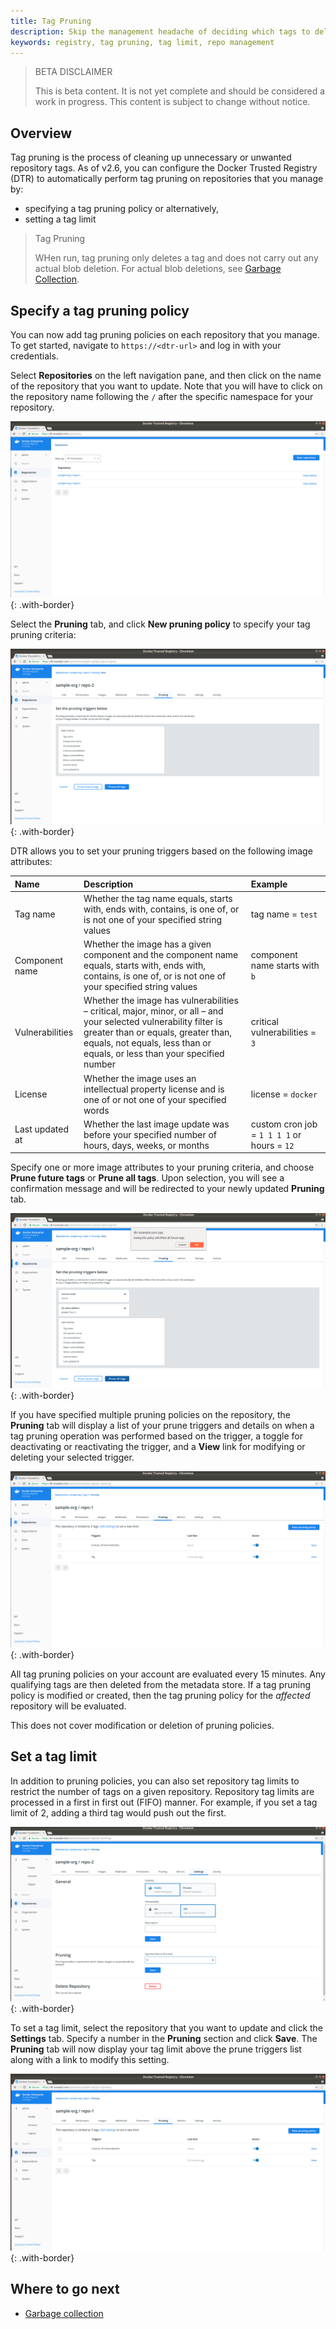 ```yaml
---
title: Tag Pruning
description: Skip the management headache of deciding which tags to delete or preserve by configuring a tag pruning policy or enforcing a tag limit per repository in the Docker Trusted Registry
keywords: registry, tag pruning, tag limit, repo management
---
```


> BETA DISCLAIMER
>
> This is beta content. It is not yet complete and should be considered a work in progress. This content is subject to change without notice.

## Overview

Tag pruning is the process of cleaning up unnecessary or unwanted repository tags. As of v2.6, you can configure the Docker Trusted Registry (DTR) to automatically perform tag pruning on repositories that you manage by:

* specifying a tag pruning policy or alternatively,
* setting a tag limit 

> Tag Pruning
>
> WHen run, tag pruning only deletes a tag and does not carry out any actual blob deletion. For actual blob deletions, see [Garbage Collection](../../admin/configure/garbage-collection.md).

## Specify a tag pruning policy

You can now add tag pruning policies on each repository that you manage. To get started, navigate to `https://<dtr-url>` and log in with your credentials.
 
Select **Repositories** on the left navigation pane, and then click on the name of the repository
that you want to update. Note that you will have to click on the repository name following
the `/` after the specific namespace for your repository.

![tag pruning](../../images/tag-pruning-0.png){: .with-border}

Select the **Pruning** tab, and click **New pruning policy** to specify your tag pruning criteria:

![](../../images/tag-pruning-1.png){: .with-border}


DTR allows you to set your pruning triggers based on the following image attributes:

| Name            | Description                                        | Example           |
|:----------------|:---------------------------------------------------| :----------------|
| Tag name        | Whether the tag name equals, starts with, ends with, contains, is one of, or is not one of your specified string values | tag name = `test`|
| Component name  | Whether the image has a given component and the component name equals, starts with, ends with, contains, is one of, or is not one of your specified string values | component name starts with `b` |
| Vulnerabilities | Whether the image has vulnerabilities &ndash; critical, major, minor, or all &ndash; and your selected vulnerability filter is greater than or equals, greater than, equals, not equals, less than or equals, or less than your specified number | critical vulnerabilities = `3` |
| License         | Whether the image uses an intellectual property license and is one of or not one of your specified words | license = `docker` | 
| Last updated at | Whether the last image update was before your specified number of hours, days, weeks, or months |  custom cron job = `1 1 1 1` or hours = `12` |

Specify one or more image attributes to your pruning criteria, and choose **Prune future tags** or **Prune all tags**. Upon selection, you will see a confirmation message and will be redirected to your newly updated **Pruning** tab. 

![](../../images/tag-pruning-2.png){: .with-border}


If you have specified multiple pruning policies on the repository, the **Pruning** tab will display a list of your prune triggers and details on when a tag pruning operation was performed based on the trigger, a toggle for deactivating or reactivating the trigger, and a **View** link for modifying or deleting your selected trigger.

![](../../images/tag-pruning-3.png){: .with-border}

All tag pruning policies on your account are evaluated every 15 minutes. Any qualifying tags are then deleted from the metadata store. If a tag pruning policy is modified or created, then the tag pruning policy for the *affected* repository will be evaluated.

This does not cover modification or deletion of pruning policies.

## Set a tag limit

In addition to pruning policies, you can also set repository tag limits to restrict the number of tags on a given repository. Repository tag limits are processed in a first in first out (FIFO) manner. For example, if you set a tag limit of 2, adding a third tag would push out the first.

![](../../images/tag-pruning-4.png){: .with-border}

To set a tag limit, select the repository that you want to update and click the **Settings** tab. Specify a number in the **Pruning** section and click **Save**. The **Pruning** tab will now display your tag limit above the prune triggers list along with a link to modify this setting.


![](../../images/tag-pruning-5.png){: .with-border}

## Where to go next

- [Garbage collection](../../admin/configure/garbage-collection.md)
